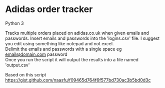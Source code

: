 # Adidas order tracker

Python 3

Tracks multiple orders placed on adidas.co.uk when given emails and passwords. 
Insert emails and passwords into the 'logins.csv' file. I suggest you edit using something like notepad and not excel.  
Delimit the emails and passwords with a single space 
eg  
  email@domain.com password  
Once you run the script it will output the results into a file named 'output.csv'

Based on this script https://gist.github.com/naasfu/f09465d764f6f577bd730ac3b5bd0d3c
